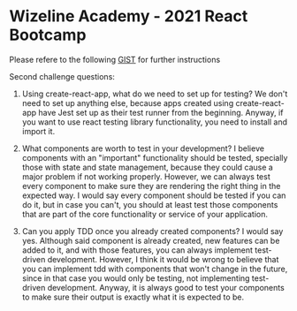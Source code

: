 # Wizeline Academy - 2021 React Bootcamp

Please refere to the following [GIST](https://gist.github.com/villacoder/9f980254461fa8bfbe93067db2126872) for further instructions


Second challenge questions:

1. Using create-react-app, what do we need to set up for testing?
   We don't need to set up anything else, because apps created using create-react-app have Jest set up as their test runner from the beginning. Anyway, if you want to use react testing library functionality, you need to install and import it.

2. What components are worth to test in your development?
   I believe components with an "important" functionality should be tested, specially those with state and state management, because they could cause a major problem if not working properly. However, we can always test every component to make sure they are rendering the right thing in the expected way.
   I would say every component should be tested if you can do it, but in case you can't, you should at least test those components that are part of the core functionality or service of your application.

3. Can you apply TDD once you already created components?
   I would say yes. Although said component is already created, new features can be added to it, and with those features, you can always implement test-driven development. However, I think it would be wrong to believe that you can implement tdd with components that won't change in the future, since in that case you would only be testing, not implementing test-driven development. 
   Anyway, it is always good to test your components to make sure their output is exactly what it is expected to be.
